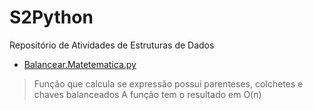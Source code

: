 # S2Python

Repositório de Atividades de Estruturas de Dados

- [Balancear.Matetematica.py](https://github.com/skatesham/S2Python/blob/master/Balancear.Matetematica.py)
> Função que calcula se expressão possui parenteses, colchetes e chaves balanceados
    A função tem o resultado em O(n)
